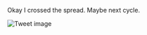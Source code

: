 Okay I crossed the spread. Maybe next cycle.


![Tweet image](/assets/crosspoast/GdROGW9XUAAzk_D.jpg)

